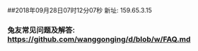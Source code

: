##2018年09月28日07时12分07秒 新址: 159.65.3.15
### 兔友常见问题及解答: https://github.com/wanggonging/d/blob/w/FAQ.md
